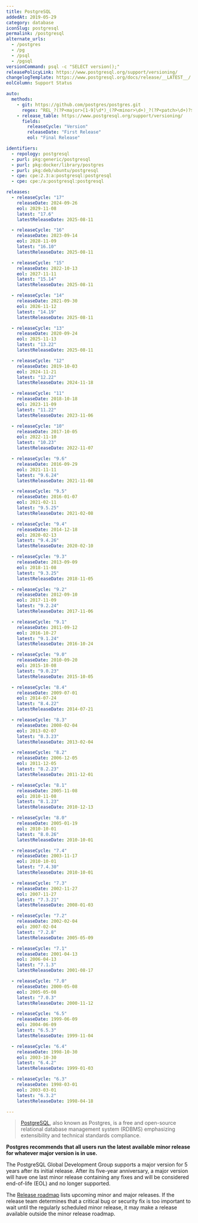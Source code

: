 ```yaml
---
title: PostgreSQL
addedAt: 2019-05-29
category: database
iconSlug: postgresql
permalink: /postgresql
alternate_urls:
  - /postgres
  - /pg
  - /psql
  - /pgsql
versionCommand: psql -c "SELECT version();"
releasePolicyLink: https://www.postgresql.org/support/versioning/
changelogTemplate: https://www.postgresql.org/docs/release/__LATEST__/
eolColumn: Support Status

auto:
  methods:
    - git: https://github.com/postgres/postgres.git
      regex: ^REL_?(?P<major>[1-9]\d*)_(?P<minor>\d+)_?(?P<patch>\d+)?$
    - release_table: https://www.postgresql.org/support/versioning/
      fields:
        releaseCycle: "Version"
        releaseDate: "First Release"
        eol: "Final Release"

identifiers:
  - repology: postgresql
  - purl: pkg:generic/postgresql
  - purl: pkg:docker/library/postgres
  - purl: pkg:deb/ubuntu/postgresql
  - cpe: cpe:2.3:a:postgresql:postgresql
  - cpe: cpe:/a:postgresql:postgresql

releases:
  - releaseCycle: "17"
    releaseDate: 2024-09-26
    eol: 2029-11-08
    latest: "17.6"
    latestReleaseDate: 2025-08-11

  - releaseCycle: "16"
    releaseDate: 2023-09-14
    eol: 2028-11-09
    latest: "16.10"
    latestReleaseDate: 2025-08-11

  - releaseCycle: "15"
    releaseDate: 2022-10-13
    eol: 2027-11-11
    latest: "15.14"
    latestReleaseDate: 2025-08-11

  - releaseCycle: "14"
    releaseDate: 2021-09-30
    eol: 2026-11-12
    latest: "14.19"
    latestReleaseDate: 2025-08-11

  - releaseCycle: "13"
    releaseDate: 2020-09-24
    eol: 2025-11-13
    latest: "13.22"
    latestReleaseDate: 2025-08-11

  - releaseCycle: "12"
    releaseDate: 2019-10-03
    eol: 2024-11-21
    latest: "12.22"
    latestReleaseDate: 2024-11-18

  - releaseCycle: "11"
    releaseDate: 2018-10-18
    eol: 2023-11-09
    latest: "11.22"
    latestReleaseDate: 2023-11-06

  - releaseCycle: "10"
    releaseDate: 2017-10-05
    eol: 2022-11-10
    latest: "10.23"
    latestReleaseDate: 2022-11-07

  - releaseCycle: "9.6"
    releaseDate: 2016-09-29
    eol: 2021-11-11
    latest: "9.6.24"
    latestReleaseDate: 2021-11-08

  - releaseCycle: "9.5"
    releaseDate: 2016-01-07
    eol: 2021-02-11
    latest: "9.5.25"
    latestReleaseDate: 2021-02-08

  - releaseCycle: "9.4"
    releaseDate: 2014-12-18
    eol: 2020-02-13
    latest: "9.4.26"
    latestReleaseDate: 2020-02-10

  - releaseCycle: "9.3"
    releaseDate: 2013-09-09
    eol: 2018-11-08
    latest: "9.3.25"
    latestReleaseDate: 2018-11-05

  - releaseCycle: "9.2"
    releaseDate: 2012-09-10
    eol: 2017-11-09
    latest: "9.2.24"
    latestReleaseDate: 2017-11-06

  - releaseCycle: "9.1"
    releaseDate: 2011-09-12
    eol: 2016-10-27
    latest: "9.1.24"
    latestReleaseDate: 2016-10-24

  - releaseCycle: "9.0"
    releaseDate: 2010-09-20
    eol: 2015-10-08
    latest: "9.0.23"
    latestReleaseDate: 2015-10-05

  - releaseCycle: "8.4"
    releaseDate: 2009-07-01
    eol: 2014-07-24
    latest: "8.4.22"
    latestReleaseDate: 2014-07-21

  - releaseCycle: "8.3"
    releaseDate: 2008-02-04
    eol: 2013-02-07
    latest: "8.3.23"
    latestReleaseDate: 2013-02-04

  - releaseCycle: "8.2"
    releaseDate: 2006-12-05
    eol: 2011-12-05
    latest: "8.2.23"
    latestReleaseDate: 2011-12-01

  - releaseCycle: "8.1"
    releaseDate: 2005-11-08
    eol: 2010-11-08
    latest: "8.1.23"
    latestReleaseDate: 2010-12-13

  - releaseCycle: "8.0"
    releaseDate: 2005-01-19
    eol: 2010-10-01
    latest: "8.0.26"
    latestReleaseDate: 2010-10-01

  - releaseCycle: "7.4"
    releaseDate: 2003-11-17
    eol: 2010-10-01
    latest: "7.4.30"
    latestReleaseDate: 2010-10-01

  - releaseCycle: "7.3"
    releaseDate: 2002-11-27
    eol: 2007-11-27
    latest: "7.3.21"
    latestReleaseDate: 2008-01-03

  - releaseCycle: "7.2"
    releaseDate: 2002-02-04
    eol: 2007-02-04
    latest: "7.2.8"
    latestReleaseDate: 2005-05-09

  - releaseCycle: "7.1"
    releaseDate: 2001-04-13
    eol: 2006-04-13
    latest: "7.1.3"
    latestReleaseDate: 2001-08-17

  - releaseCycle: "7.0"
    releaseDate: 2000-05-08
    eol: 2005-05-08
    latest: "7.0.3"
    latestReleaseDate: 2000-11-12

  - releaseCycle: "6.5"
    releaseDate: 1999-06-09
    eol: 2004-06-09
    latest: "6.5.3"
    latestReleaseDate: 1999-11-04

  - releaseCycle: "6.4"
    releaseDate: 1998-10-30
    eol: 2003-10-30
    latest: "6.4.2"
    latestReleaseDate: 1999-01-03

  - releaseCycle: "6.3"
    releaseDate: 1998-03-01
    eol: 2003-03-01
    latest: "6.3.2"
    latestReleaseDate: 1998-04-18

---
```


> [PostgreSQL](https://www.postgresql.org/), also known as Postgres, is a free and open-source
> relational database management system (RDBMS) emphasizing extensibility and technical standards
> compliance.

**Postgres recommends that all users run the latest available minor release for whatever major
version is in use.**

The PostgreSQL Global Development Group supports a major version for 5 years after its initial
release. After its five-year anniversary, a major version will have one last minor release
containing any fixes and will be considered end-of-life (EOL) and no longer supported.

The [Release roadmap](https://www.postgresql.org/developer/roadmap/) lists upcoming minor and major
releases. If the release team determines that a critical bug or security fix is too important to
wait until the regularly scheduled minor release, it may make a release available outside the
minor release roadmap.
